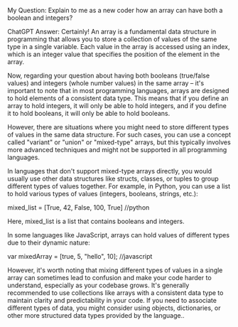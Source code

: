 My Question: Explain to me as a new coder how an array can have both a boolean and integers?

ChatGPT Answer: Certainly! An array is a fundamental data structure in programming that allows you to store a collection of values of the same type in a single variable. Each value in the array is accessed using an index, which is an integer value that specifies the position of the element in the array.

Now, regarding your question about having both booleans (true/false values) and integers (whole number values) in the same array – it's important to note that in most programming languages, arrays are designed to hold elements of a consistent data type. This means that if you define an array to hold integers, it will only be able to hold integers, and if you define it to hold booleans, it will only be able to hold booleans.

However, there are situations where you might need to store different types of values in the same data structure. For such cases, you can use a concept called "variant" or "union" or "mixed-type" arrays, but this typically involves more advanced techniques and might not be supported in all programming languages.

In languages that don't support mixed-type arrays directly, you would usually use other data structures like structs, classes, or tuples to group different types of values together. For example, in Python, you can use a list to hold various types of values (integers, booleans, strings, etc.):

mixed_list = [True, 42, False, 100, True]  //python


Here, mixed_list is a list that contains booleans and integers.

In some languages like JavaScript, arrays can hold values of different types due to their dynamic nature:

var mixedArray = [true, 5, "hello", 10]; //javascript


However, it's worth noting that mixing different types of values in a single array can sometimes lead to confusion and make your code harder to understand, especially as your codebase grows. It's generally recommended to use collections like arrays with a consistent data type to maintain clarity and predictability in your code. If you need to associate different types of data, you might consider using objects, dictionaries, or other more structured data types provided by the language..
